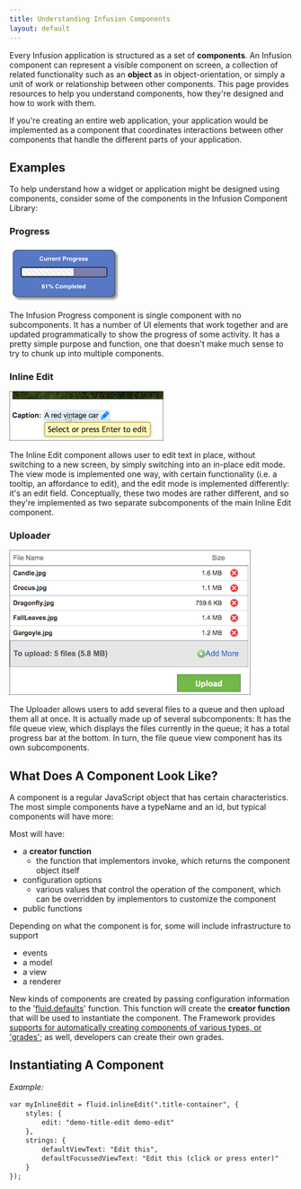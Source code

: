 ```yaml
---
title: Understanding Infusion Components
layout: default
---
```


Every Infusion application is structured as a set of **components**. An Infusion component can represent
a visible component on screen, a collection of related functionality such as an **object** as in object-orientation,
or simply a unit of work or relationship between other components. This page provides resources to help you understand components, how they're designed and how to work with them.

If you're creating an entire web application, your application would be implemented as a component that
coordinates interactions between other components that handle the different parts of your application.

## Examples ##

To help understand how a widget or application might be designed using components, consider some of
the components in the Infusion Component Library:

### Progress ###

![a horizontal progress bar](images/progress-example.png)

The Infusion Progress component is single component with no subcomponents. It has a number of UI elements
that work together and are updated programmatically to show the progress of some activity. It has a 
pretty simple purpose and function, one that doesn't make much sense to try to chunk up into multiple components.

### Inline Edit ###

![The Inline Edit component with a hover tooltip showing](images/viewMode.png)

The Inline Edit component allows user to edit text in place, without switching to a new screen, by 
simply switching into an in-place edit mode. The view mode is implemented one way, with certain functionality (i.e. a tooltip, an affordance to edit), and the edit mode is implemented differently: it's an edit field. Conceptually, these two modes are rather different, and so they're implemented as two separate subcomponents of the main Inline Edit component.

### Uploader ###

![The Uploader interface, showing a list of files queued for uploading.](images/uploader.png)

The Uploader allows users to add several files to a queue and then upload them all at once. It is actually 
made up of several subcomponents: It has the file queue view, which displays the files currently in the queue; it has a total progress bar at the bottom. In turn, the file queue view component has its own subcomponents.

## What Does A Component Look Like? ##

A component is a regular JavaScript object that has certain characteristics. The most simple components 
have a typeName and an id, but typical components will have more:

Most will have:

* a **creator function**
  * the function that implementors invoke, which returns the component object itself
* configuration options
  * various values that control the operation of the component, which can be overridden by implementors 
        to customize the component
* public functions

Depending on what the component is for, some will include infrastructure to support

* events
* a model
* a view
* a renderer

New kinds of components are created by passing configuration information to the '[fluid.defaults](https://github.com/fluid-project/infusion/blob/infusion-1.5/src/framework/core/js/Fluid.js#L1519-L1539)' function. 
This function will create the **creator function** that will be used to instantiate the component.
The Framework provides [supports for automatically creating components of various types, or 'grades'](ComponentGrades.md); 
as well, developers can create their own grades.

## Instantiating A Component ##
*Example:*
```
var myInlineEdit = fluid.inlineEdit(".title-container", {
    styles: {
        edit: "demo-title-edit demo-edit"
    },
    strings: {
        defaultViewText: "Edit this",
        defaultFocussedViewText: "Edit this (click or press enter)"
    }
});
```
